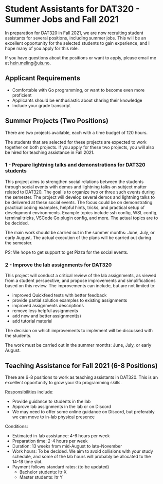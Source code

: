 # Student Assistants for DAT320 - Summer Jobs and Fall 2021

In preparation for DAT320 in Fall 2021, we are now recruiting student assistants for several positions, including summer jobs.
This will be an excellent opportunity for the selected students to gain experience, and I hope many of you apply for this role.

If you have questions about the positions or want to apply, please email me at [hein.meling@uis.no](mailto:hein.meling@uis.no).

## Applicant Requirements

- Comfortable with Go programming, or want to become even more proficient
- Applicants should be enthusiastic about sharing their knowledge
- Include your grade transcript

## Summer Projects (Two Positions)

There are two projects available, each with a time budget of 120 hours.

The students that are selected for these projects are expected to work together on both projects.
If you apply for these two projects, you will also be hired for teaching assistance in Fall 2021.

### 1 - Prepare lightning talks and demonstrations for DAT320 students

This project aims to strengthen social relations between the students through social events with demos and lightning talks on subject matter related to DAT320.
The goal is to organize two or three such events during the semester.
The project will develop several demos and lightning talks to be delivered at these social events.
The focus could be on demonstrating practical coding examples, helpful hints, tricks, and practical setup of development environments.
Example topics include ssh config, WSL config, terminal tricks, VSCode Go plugin config, and more.
The actual topics are to be decided.

The main work should be carried out in the summer months: June, July, or early August.
The actual execution of the plans will be carried out during the semester.

PS: We hope to get support to get Pizza for the social events.

### 2 - Improve the lab assignments for DAT320

This project will conduct a critical review of the lab assignments, as viewed from a student perspective, and propose improvements and simplifications based on this review.
The improvements can include, but are not limited to:

- improved Quickfeed tests with better feedback
- provide partial solution examples to existing assignments
- improved assignments descriptions
- remove less helpful assignments
- add new and better assignment(s)
- add tutorial material

The decision on which improvements to implement will be discussed with the students.

The work must be carried out in the summer months: June, July, or early August.

## Teaching Assistance for Fall 2021 (6-8 Positions)

There are 6-8 positions to work as teaching assistants in DAT320.
This is an excellent opportunity to grow your Go programming skills.

Responsibilities include:

- Provide guidance to students in the lab
- Approve lab assignments in the lab or on Discord
- We may need to offer some online guidance on Discord, but preferably we can move to in-lab physical presence

Conditions:

- Estimated in-lab assistance: 4-6 hours per week
- Preparation time: 2-4 hours per week
- Duration: 13 weeks from mid-August to late-November
- Work hours: To be decided.
  We aim to avoid collisions with your study schedule, and some of the lab hours will probably be allocated to the 14-18 time slot.
- Payment follows standard rates: (to be updated)
  - Bachelor students: ltr X
  - Master students: ltr Y

